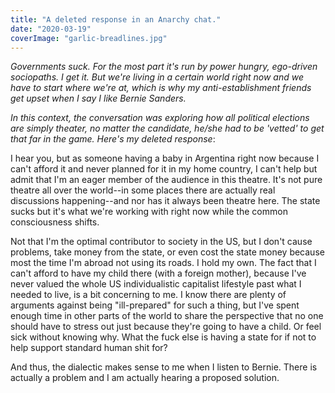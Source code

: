 ```yaml
---
title: "A deleted response in an Anarchy chat."
date: "2020-03-19"
coverImage: "garlic-breadlines.jpg"
---
```


_Governments suck. For the most part it's run by power hungry, ego-driven sociopaths. I get it. But we're living in a certain world right now and we have to start where we're at, which is why my anti-establishment friends get upset when I say I like Bernie Sanders._

_In this context, the conversation was exploring how all political elections are simply theater, no matter the candidate, he/she had to be 'vetted' to get that far in the game. Here's my deleted response_:

I hear you, but as someone having a baby in Argentina right now because I can't afford it and never planned for it in my home country, I can't help but admit that I'm an eager member of the audience in this theatre. It's not pure theatre all over the world--in some places there are actually real discussions happening--and nor has it always been theatre here. The state sucks but it's what we're working with right now while the common consciousness shifts.

Not that I'm the optimal contributor to society in the US, but I don't cause problems, take money from the state, or even cost the state money because most the time I'm abroad not using its roads. I hold my own. The fact that I can't afford to have my child there (with a foreign mother), because I've never valued the whole US individualistic capitalist lifestyle past what I needed to live, is a bit concerning to me. I know there are plenty of arguments against being "ill-prepared" for such a thing, but I've spent enough time in other parts of the world to share the perspective that no one should have to stress out just because they're going to have a child. Or feel sick without knowing why. What the fuck else is having a state for if not to help support standard human shit for?

And thus, the dialectic makes sense to me when I listen to Bernie. There is actually a problem and I am actually hearing a proposed solution.

